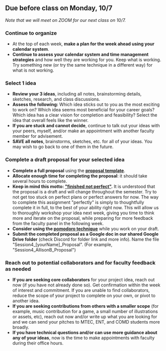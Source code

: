 ## Due before class on Monday, 10/7  
  
_Note that we will meet on ZOOM for our next class on 10/7._ 

### **Continue to organize** 
* At the top of each week, **make a plan for the week ahead using your calendar system**. 
* **Continue to assess your calendar system and time management strategies** and how well they are working for you. Keep what is working. Try something new (or try the same technique in a different way) for what is not working.   

  
### **Select 1 idea**
* **Review your 3 ideas**, including all notes, brainstorming details, sketches, research, and class discussions. 
* **Assess the following:** Which idea sticks out to you as the most exciting to work on? Which idea seems most beneficial for your career goals? Which idea has a clear vision for completion and feasibility? Select the idea that overall feels like the winner.     
* **If you are stuck and cannot decide**, continue to talk out your ideas with your peers, myself, and/or make an appointment with another faculty member for advisement.   
* **SAVE all notes**, brainstorms, sketches, etc. for all of your ideas. You may wish to go back to one of them in the future.  

### **Complete a draft proposal for your selected idea**
* **Complete a full proposal** using the **[proposal template](https://github.com/entertainmenttechnology/Berkoy-MTEC3501-Fall2024/wiki/Proposal-Template)**.   
* **Allocate enough time for completing the proposal**: it should take several hours to complete.  
* **Keep in mind this motto: ["finished not perfect"](https://youtu.be/lRtV-ugIT0k?si=w7rZNNYpGjXd0_dg).** It is understood that the proposal is a draft and will change throughout the semester. Try to not get too stuck on perfect plans or perfect answers for now. The way to complete this assignment "perfectly" is simply to thoughtfully complete it in full, to the best of your ability right now. This will allow us to thoroughly workshop your idea next week, giving you time to think more and iterate on the proposal, while preparing for more feedback from the faculty panel in the following week.   
* **Consider using the [pomodoro technique](https://www.youtube.com/watch?v=1l4w7uHdNaQ)** while you work on your draft.   
* **Submit the completed proposal as a Google doc in our shared Google Drive folder** (check Discord for folder link and more info). Name the file "Session4_[yourName]_Proposal". (For example, "Session4_AllisonB_Proposal")   
  
### **Reach out to potential collaborators and for faculty feedback as needed**
* **If you are seeking core collaborators** for your project idea, reach out now (if you have not already done so). Get confirmation within the week of interest and commitment. If you are unable to find collaborators, reduce the scope of your project to complete on your own, or pivot to another idea.      
* **If you are seeking contributions from others with a smaller scope** (for example, music contribution for a game, a small number of illustrations or assets, etc), reach out now and/or write up what you are looking for and we can send your pitches to MTEC, ENT, and COMD students more broadly.
* **If you have technical questions and/or can use more guidance about any of your ideas**, now is the time to make appointments with faculty during their office hours.



